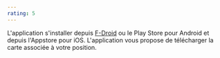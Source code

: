 ```yaml
---
rating: 5
---
```


L'application s'installer depuis [F-Droid](https://f-droid.org/fr/packages/net.osmand.plus/) ou le Play Store pour Android et depuis l'Appstore pour iOS. L'application vous propose de télécharger la carte associée à votre position.
